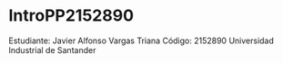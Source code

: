 # IntroPP2152890

Estudiante: Javier Alfonso Vargas Triana
Código: 2152890
Universidad Industrial de Santander
